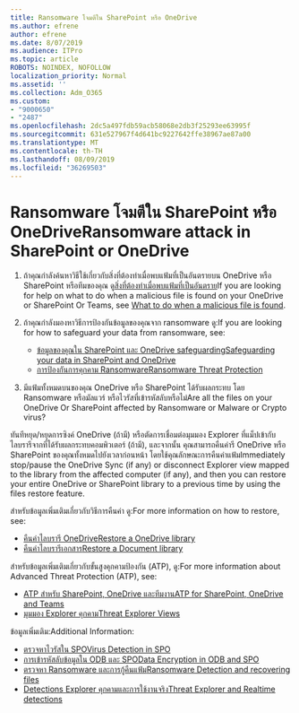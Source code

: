 ```yaml
---
title: Ransomware โจมตีใน SharePoint หรือ OneDrive
ms.author: efrene
author: efrene
ms.date: 8/07/2019
ms.audience: ITPro
ms.topic: article
ROBOTS: NOINDEX, NOFOLLOW
localization_priority: Normal
ms.assetid: ''
ms.collection: Adm_O365
ms.custom:
- "9000650"
- "2487"
ms.openlocfilehash: 2dc5a497fdb59acb58068e2db3f25293ee63995f
ms.sourcegitcommit: 631e527967f4d641bc9227642ffe38967ae87a00
ms.translationtype: MT
ms.contentlocale: th-TH
ms.lasthandoff: 08/09/2019
ms.locfileid: "36269503"
---
```

# <a name="ransomware-attack-in-sharepoint-or-onedrive"></a><span data-ttu-id="c349a-102">Ransomware โจมตีใน SharePoint หรือ OneDrive</span><span class="sxs-lookup"><span data-stu-id="c349a-102">Ransomware attack in SharePoint or OneDrive</span></span>

1.  <span data-ttu-id="c349a-103">ถ้าคุณกำลังค้นหาวิธีใช้เกี่ยวกับสิ่งที่ต้องทำเมื่อพบแฟ้มที่เป็นอันตรายบน OneDrive หรือ SharePoint หรือทีมของคุณ ดู[สิ่งที่ต้องทำเมื่อพบแฟ้มที่เป็นอันตราย](https://support.office.com/en-ie/article/what-to-do-when-a-malicious-file-is-found-in-sharepoint-online-onedrive-or-microsoft-teams-01e902ad-a903-4e0f-b093-1e1ac0c37ad2)</span><span class="sxs-lookup"><span data-stu-id="c349a-103">If you are looking for help on what to do when a malicious file is found on your OneDrive or SharePoint Or Teams, see [What to do when a malicious file is found](https://support.office.com/en-ie/article/what-to-do-when-a-malicious-file-is-found-in-sharepoint-online-onedrive-or-microsoft-teams-01e902ad-a903-4e0f-b093-1e1ac0c37ad2).</span></span>
2. <span data-ttu-id="c349a-104">ถ้าคุณกำลังมองหาวิธีการป้องกันข้อมูลของคุณจาก ransomware ดู:</span><span class="sxs-lookup"><span data-stu-id="c349a-104">If you are looking for how to safeguard your data from ransomware, see:</span></span>
    - [<span data-ttu-id="c349a-105">ข้อมูลของคุณใน SharePoint และ OneDrive safeguarding</span><span class="sxs-lookup"><span data-stu-id="c349a-105">Safeguarding your data in SharePoint and OneDrive</span></span>](https://docs.microsoft.com/sharepoint/safeguarding-your-data) 
    - [<span data-ttu-id="c349a-106">การป้องกันการคุกคาม Ransomware</span><span class="sxs-lookup"><span data-stu-id="c349a-106">Ransomware Threat Protection</span></span>](https://docs.microsoft.com/windows/security/threat-protection/intelligence/ransomware-malware)    

3.  <span data-ttu-id="c349a-107">มีแฟ้มทั้งหมดบนของคุณ OneDrive หรือ SharePoint ได้รับผลกระทบ โดย Ransomware หรือมัลแวร์ หรือไวรัสที่เข้ารหัสลับหรือไม่</span><span class="sxs-lookup"><span data-stu-id="c349a-107">Are all the files on your OneDrive Or SharePoint affected by Ransomware or Malware or Crypto virus?</span></span> 

<span data-ttu-id="c349a-108">ทันทีหยุด/หยุดการซิงค์ OneDrive (ถ้ามี) หรือตัดการเชื่อมต่อมุมมอง Explorer ที่แม็ปเข้ากับไลบรารีจากที่ได้รับผลกระทบคอมพิวเตอร์ (ถ้ามี), และจากนั้น คุณสามารถคืนค่ารี OneDrive หรือ SharePoint ของคุณทั้งหมดไปยังเวลาก่อนหน้า โดยใช้คุณลักษณะการคืนค่าแฟ้ม</span><span class="sxs-lookup"><span data-stu-id="c349a-108">Immediately stop/pause the OneDrive Sync (if any) or disconnect Explorer view mapped to the library from the affected computer (if any), and then you can restore your entire OneDrive or SharePoint library to a previous time by using the files restore feature.</span></span> 

<span data-ttu-id="c349a-109">สำหรับข้อมูลเพิ่มเติมเกี่ยวกับวิธีการคืนค่า ดู:</span><span class="sxs-lookup"><span data-stu-id="c349a-109">For more information on how to restore, see:</span></span>

- [<span data-ttu-id="c349a-110">คืนค่าไลบรารี OneDrive</span><span class="sxs-lookup"><span data-stu-id="c349a-110">Restore a OneDrive library</span></span>](https://support.office.com/article/restore-your-onedrive-fa231298-759d-41cf-bcd0-25ac53eb8a150)
- [<span data-ttu-id="c349a-111">คืนค่าไลบรารีเอกสาร</span><span class="sxs-lookup"><span data-stu-id="c349a-111">Restore a Document library</span></span>](https://support.office.com/article/restore-a-document-library-317791c3-8bd0-4dfd-8254-3ca90883d39a?ui=en-US&rs=en-US&ad=US)

<span data-ttu-id="c349a-112">สำหรับข้อมูลเพิ่มเติมเกี่ยวกับขั้นสูงคุกคามป้องกัน (ATP), ดู:</span><span class="sxs-lookup"><span data-stu-id="c349a-112">For more information about Advanced Threat Protection (ATP), see:</span></span>
- [<span data-ttu-id="c349a-113">ATP สำหรับ SharePoint, OneDrive และทีมงาน</span><span class="sxs-lookup"><span data-stu-id="c349a-113">ATP for SharePoint, OneDrive and Teams</span></span>](https://docs.microsoft.com/en-us/office365/securitycompliance/atp-for-spo-odb-and-teams)
- [<span data-ttu-id="c349a-114">มุมมอง Explorer คุกคาม</span><span class="sxs-lookup"><span data-stu-id="c349a-114">Threat Explorer Views</span></span>](https://docs.microsoft.com/en-us/office365/securitycompliance/threat-explorer-views)

<span data-ttu-id="c349a-115">ข้อมูลเพิ่มเติม:</span><span class="sxs-lookup"><span data-stu-id="c349a-115">Additional Information:</span></span>

- [<span data-ttu-id="c349a-116">ตรวจหาไวรัสใน SPO</span><span class="sxs-lookup"><span data-stu-id="c349a-116">Virus Detection in SPO</span></span>](https://docs.microsoft.com/en-us/office365/securitycompliance/virus-detection-in-spo)</br>
- [<span data-ttu-id="c349a-117">การเข้ารหัสลับข้อมูลใน ODB และ SPO</span><span class="sxs-lookup"><span data-stu-id="c349a-117">Data Encryption in ODB and SPO</span></span>](https://docs.microsoft.com/en-us/office365/securitycompliance/data-encryption-in-odb-and-spo)</br>
- [<span data-ttu-id="c349a-118">ตรวจหา Ransomware และการกู้คืนแฟ้ม</span><span class="sxs-lookup"><span data-stu-id="c349a-118">Ransomware Detection and recovering files</span></span>](https://support.office.com/article/Ransomware-detection-and-recovering-your-files-0d90ec50-6bfd-40f4-acc7-b8c12c73637f)</br>
- [<span data-ttu-id="c349a-119">Detections Explorer คุกคามและการใช้งานจริง</span><span class="sxs-lookup"><span data-stu-id="c349a-119">Threat Explorer and Realtime detections</span></span>](https://docs.microsoft.com/en-us/office365/securitycompliance/threat-explorer-views)